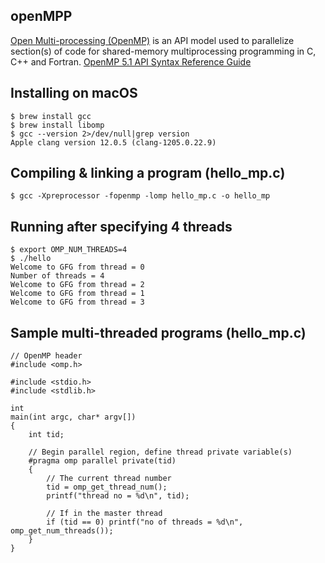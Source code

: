 ## openMPP
[Open Multi-processing (OpenMP)](https://www.openmp.org) is an API model used to parallelize section(s) of code for shared-memory multiprocessing programming in C, C++ and Fortran.
[OpenMP 5.1 API Syntax Reference Guide](https://www.openmp.org/wp-content/uploads/OpenMPRefCard-5.1-web.pdf)
## Installing on macOS
```
$ brew install gcc
$ brew install libomp
$ gcc --version 2>/dev/null|grep version
Apple clang version 12.0.5 (clang-1205.0.22.9)
```
## Compiling & linking a program (hello_mp.c)
```
$ gcc -Xpreprocessor -fopenmp -lomp hello_mp.c -o hello_mp
```
## Running after specifying 4 threads
```
$ export OMP_NUM_THREADS=4
$ ./hello
Welcome to GFG from thread = 0
Number of threads = 4
Welcome to GFG from thread = 2
Welcome to GFG from thread = 1
Welcome to GFG from thread = 3
```
## Sample multi-threaded programs (hello_mp.c)
```
// OpenMP header
#include <omp.h>

#include <stdio.h>
#include <stdlib.h>

int
main(int argc, char* argv[])
{
    int tid;

    // Begin parallel region, define thread private variable(s)
    #pragma omp parallel private(tid)
    {   
        // The current thread number
        tid = omp_get_thread_num(); 
        printf("thread no = %d\n", tid);
        
        // If in the master thread
        if (tid == 0) printf("no of threads = %d\n", omp_get_num_threads());
    }
}
```
